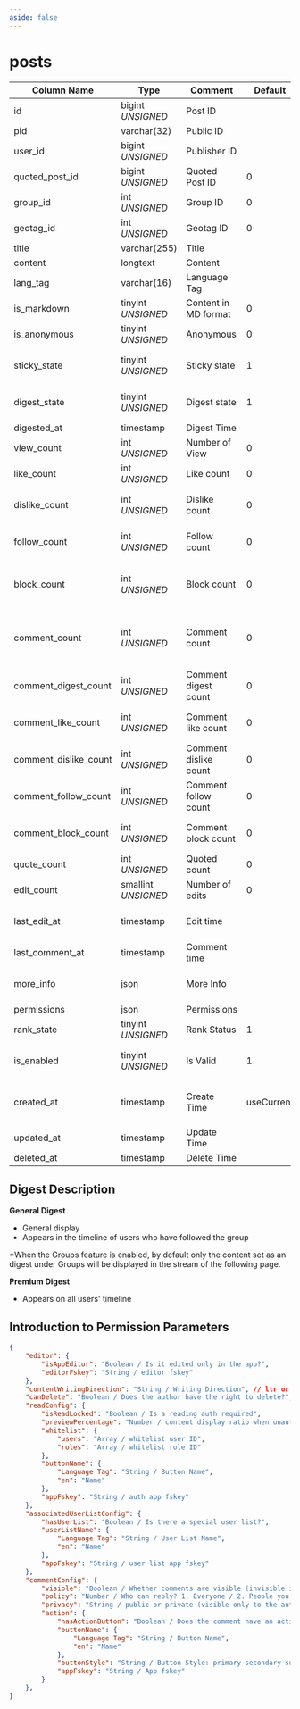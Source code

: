 ```yaml
---
aside: false
---
```


# posts

| Column Name | Type | Comment | Default | Null | Remark |
| --- | --- | --- | --- | --- | --- |
| id | bigint *UNSIGNED* | Post ID | | NO | Auto Increment |
| pid | varchar(32) | Public ID |  | NO | **Unique** |
| user_id | bigint *UNSIGNED* | Publisher ID |  | NO | Related field [users->id](../users/users.md) |
| quoted_post_id | bigint *UNSIGNED* | Quoted Post ID | 0 | NO | 0 means no quote |
| group_id | int *UNSIGNED* | Group ID | 0 | NO | Related field [groups->id](groups.md) |
| geotag_id | int *UNSIGNED* | Geotag ID | 0 | NO | Related field [geotags->id](geotags.md) |
| title | varchar(255) | Title |  | YES |  |
| content | longtext | Content |  | YES |  |
| lang_tag | varchar(16) | Language Tag |  | YES |  |
| is_markdown | tinyint *UNSIGNED* | Content in MD format | 0 | NO | 0.No / 1.Yes |
| is_anonymous | tinyint *UNSIGNED* | Anonymous | 0 | NO | 0.No / 1.Yes |
| sticky_state | tinyint *UNSIGNED* | Sticky state | 1 | NO | 1.No / 2.Group Sticky / 3.Global Sticky |
| digest_state | tinyint *UNSIGNED* | Digest state | 1 | NO | 1.No / 2.General Digest / 3.Premium Digest |
| digested_at | timestamp | Digest Time |  | YES | Time set to Digest |
| view_count | int *UNSIGNED* | Number of View | 0 | NO | Count by plugin |
| like_count | int *UNSIGNED* | Like count | 0 | NO | Number of users who liked the post |
| dislike_count | int *UNSIGNED* | Dislike count | 0 | NO | Number of users who disliked the post |
| follow_count | int *UNSIGNED* | Follow count | 0 | NO | Number of users who followed (saved) the post |
| block_count | int *UNSIGNED* | Block count | 0 | NO | Number of users who blocked (not interested) the post |
| comment_count | int *UNSIGNED* | Comment count | 0 | NO | Number of comments on the post, including second-level replies |
| comment_digest_count | int *UNSIGNED* | Comment digest count | 0 | NO | Total number of digest comments on the post |
| comment_like_count | int *UNSIGNED* | Comment like count | 0 | NO | Total number of likes on all comments |
| comment_dislike_count | int *UNSIGNED* | Comment dislike count | 0 | NO | Total number of dislikes on all comments |
| comment_follow_count | int *UNSIGNED* | Comment follow count | 0 | NO | Total number of follows on all comments |
| comment_block_count | int *UNSIGNED* | Comment block count | 0 | NO | Total number of blocks on all comments |
| quote_count | int *UNSIGNED* | Quoted count | 0 | NO | Total number of posts quoted it |
| edit_count | smallint *UNSIGNED* | Number of edits | 0 | NO | Total number of edits |
| last_edit_at | timestamp | Edit time |  | YES | If editable after publish, record edit time here |
| last_comment_at | timestamp | Comment time |  | YES | Time of the latest comment |
| more_info | json | More Info |  | YES | E.g. publisher IP location name, device name, etc. |
| permissions | json | Permissions |  | YES |  |
| rank_state | tinyint *UNSIGNED* | Rank Status | 1 | NO | `1` Not set |
| is_enabled | tinyint *UNSIGNED* | Is Valid | 1 | NO | 0.Invalid (visible only to yourself) / 1.Valid |
| created_at | timestamp | Create Time | useCurrent | NO | For example, MySQL defaults to `CURRENT_TIMESTAMP` |
| updated_at | timestamp | Update Time |  | YES |  |
| deleted_at | timestamp | Delete Time |  | YES |  |

## Digest Description

**General Digest**
- General display
- Appears in the timeline of users who have followed the group

*When the Groups feature is enabled, by default only the content set as an digest under Groups will be displayed in the stream of the following page.

**Premium Digest**
- Appears on all users' timeline

## Introduction to Permission Parameters

```json
{
    "editor": {
        "isAppEditor": "Boolean / Is it edited only in the app?",
        "editorFskey": "String / editor fskey"
    },
    "contentWritingDirection": "String / Writing Direction", // ltr or rtl
    "canDelete": "Boolean / Does the author have the right to delete?",
    "readConfig": {
        "isReadLocked": "Boolean / Is a reading auth required",
        "previewPercentage": "Number / content display ratio when unauthorized",
        "whitelist": {
            "users": "Array / whitelist user ID",
            "roles": "Array / whitelist role ID"
        },
        "buttonName": {
            "Language Tag": "String / Button Name",
            "en": "Name"
        },
        "appFskey": "String / auth app fskey"
    },
    "associatedUserListConfig": {
        "hasUserList": "Boolean / Is there a special user list?",
        "userListName": {
            "Language Tag": "String / User List Name",
            "en": "Name"
        },
        "appFskey": "String / user list app fskey"
    },
    "commentConfig": {
        "visible": "Boolean / Whether comments are visible (invisible is hidden from everyone, including the author)",
        "policy": "Number / Who can reply? 1. Everyone / 2. People you follow / 3. People you follow or verified / 4. No one is allowed / 5. Only users you mention",
        "privacy": "String / public or private (visible only to the author of the comment and the author of the post)",
        "action": {
            "hasActionButton": "Boolean / Does the comment have an action button?",
            "buttonName": {
                "Language Tag": "String / Button Name",
                "en": "Name"
            },
            "buttonStyle": "String / Button Style: primary secondary success danger warning info",
            "appFskey": "String / App fskey"
        }
    },
}
```
